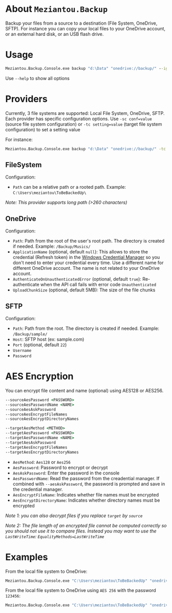 # About `Meziantou.Backup`

Backup your files from a source to a destination (File System, OneDrive, SFTP).
For instance you can copy your local files to your OneDrive account, or an external hard disk, or an USB flash drive.

# Usage

```cmd
Meziantou.Backup.Console.exe backup "d:\Data" "onedrive://backup/" --ignoreErrors --targetAesAskPassword
```

Use `--help` to show all options

# Providers

Currently, 3 file systems are supported: Local File System, OneDrive, SFTP. Each provider has specific configuration options.
Use `-sc conf=value` (source file system configuration) or `-tc setting=value` (target file system configuration) to set a setting value

For instance:
```cmd
Meziantou.Backup.Console.exe backup "d:\Data" "onedrive://backup/" -tc UploadChunkSize=1024
```

## FileSystem

Configuration:

- `Path` can be a relative path or a rooted path. Example: `C:\Users\meziantou\ToBeBackedUp\`

*Note: This provider supports long path (>260 characters)*

## OneDrive

Configuration:

- `Path`: Path from the root of the user's root path. The directory is created if needed. Example: `/Backup/Musics/`
- `ApplicationName` (optional, default `null`): This allows to store the credential (Refresh token) in the [Windows Credential Manager](http://windows.microsoft.com/en-us/windows7/what-is-credential-manager) so you don't need to enter your credential every time. Use a different name for different OneDrive account. The name is not related to your OneDrive account.
- `AuthenticateOnUnauthenticatedError` (optional, default `true`): Re-authenticate when the API call fails with error code `Unauthenticated`
- `UploadChunkSize` (optional, default 5MB): The size of the file chunks

## SFTP

Configuration:
    
- `Path`: Path from the root. The directory is created if needed. Example: `/Backup/sample/`
- `Host`: SFTP host (ex: sample.com)
- `Port` (optional, default `22`)
- `Username`
- `Password`

# AES Encryption

You can encrypt file content and name (optional) using AES128 or AES256.

```cmd
--sourceAesPassword <PASSWORD>
--sourceAesPasswordName <NAME>
--sourceAesAskPassword
--sourceAesEncryptFileNames
--sourceAesEncryptDirectoryNames

--targetAesMethod <METHOD>
--targetAesPassword <PASSWORD>
--targetAesPasswordName <NAME>
--targetAesAskPassword
--targetAesEncryptFileNames
--targetAesEncryptDirectoryNames
```

- `AesMethod`: `Aes128` or `Aes256`
- `AesPassword`: Password to encrypt or decrypt
- `AesAskPassword`: Enter the password in the console
- `AesPasswordName`: Read the password from the creadential manager. If combined with `--aesAskPassword`, the password is prompted and save in the credential manager.
- `AesEncryptFileName`: Indicates whether file names must be encrypted
- `AesEncryptDirectoryName`: Indicates whether directory names must be encrypted

*Note 1: you can also decrypt files if you replace `target` by `source`*

*Note 2: The file length of an encrypted file cannot be computed correctly so you should not use it to compare files. Instead you may want to use the `LastWriteTime`: `EqualityMethods=LastWriteTime`*

# Examples

From the local file system to OneDrive:
```cmd
Meziantou.Backup.Console.exe "C:\Users\meziantou\ToBeBackedUp" "onedrive://Backup/meziantou/" -tc ApplicationName=Meziantou.Backup.OneDrive.Meziantou
```

From the local file system to OneDrive using `AES 256` with the password `123456`:
```cmd
Meziantou.Backup.Console.exe "C:\Users\meziantou\ToBeBackedUp" "onedrive://Backup/meziantou/" -tc ApplicationName="Meziantou.Backup.OneDrive.Meziantou" targetAesMethod=Aes256 targetAesPassword=123456 targetAesEncryptFileName=true targetAesEncryptDirectoryName=true EqualityMethods=LastWriteTime
```
